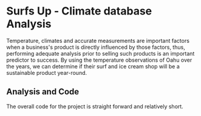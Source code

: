 # Surfs Up - Climate database Analysis

Temperature, climates and accurate measurements are important factors when a business's product is directly influenced by those factors, thus, performing adequate analysis prior to selling such products is an important predictor to success. By using the temperature observations of Oahu over the years, we can determine if their surf and ice cream shop will be a sustainable product year-round.

## Analysis and Code

The overall code for the project is straight forward and relatively short. 

